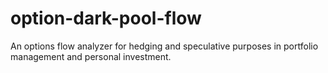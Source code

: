 # option-dark-pool-flow
An options flow analyzer for hedging and speculative purposes in portfolio management and personal investment.
